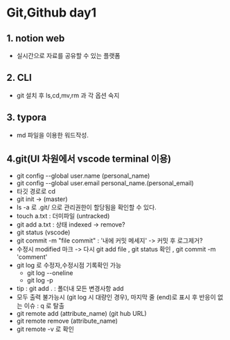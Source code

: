 # Git,Github day1



## 1. notion web

- 실시간으로 자료를 공유할 수 있는 플랫폼

## 2. CLI

- git 설치 후 ls,cd,mv,rm 과 각 옵션 숙지

## 3. typora

- md 파일을 이용한 워드작성. 

## 4.git(UI 차원에서 vscode terminal 이용)

- git config --global user.name (personal_name)
- git config --global user.email personal_name.(personal_email)
- 타깃 경로로 cd 
- git init -> (master)
- ls -a 로 .git/ 으로 관리권한이 할당됨을 확인할 수 있다.
- touch a.txt : 더미파일 (untracked)
- git add a.txt : 상태 indexed -> remove?
- git status (vscode)
- git commit -m "file commit" : '내에 커밋 메세지'  -> 커밋 후 로그제거?
- 수정시 modified 마크 -> 다시 git add file , git status 확인 , git commit -m 'comment'
- git log 로 수정자,수정시점 기록확인 가능
  - git log --oneline
  - git log -p
- tip : git add . : 폴더내 모든 변경사항 add
- 모두 출력 불가능시 (git log 시 대량인 경우), 마지막 줄 (end)로 표시 후 반응이 없는 이슈 : q 로 탈출
- git remote add (attribute_name) (git hub URL) 
- git remote remove (attribute_name)
- git remote -v 로 확인